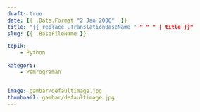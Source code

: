 ```yaml
---
draft: true
date: {{ .Date.Format "2 Jan 2006"  }}
title: "{{ replace .TranslationBaseName "-" " " | title }}"
slug: {{ .BaseFileName }}

topik:
    - Python

kategori:
    - Pemrograman


image: gambar/defaultimage.jpg
thumbnail: gambar/defaultimage.jpg
---
```

